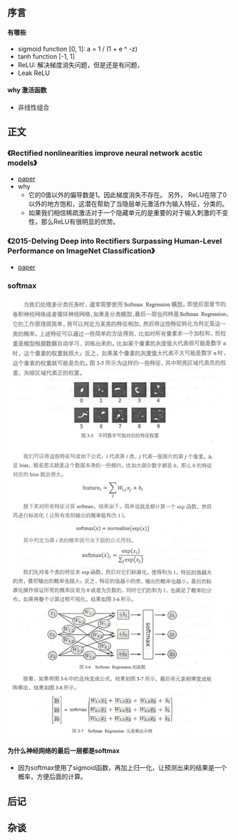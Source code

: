 ## 序言

#### 有哪些

* sigmoid function [0, 1]: a = 1 / (1 + e ^ -z)
* tanh function [-1, 1]
* ReLU: 解决梯度消失问题，但是还是有问题，
* Leak ReLU

#### why 激活函数

* 非线性组合


## 正文


### 《Rectified nonlinearities improve neural network acstic models》
* [paper](paper/2013-Rectified%20nonlinearities%20improve%20neural%20network%20acstic%20models.pdf)
* why
    * 它的0值以外的偏导数是1。因此梯度消失不存在。 另外， ReLU在除了0以外的地方饱和，这潜在帮助了当隐层单元激活作为输入特征，分类的。
    * 如果我们相信稀疏激活对于一个隐藏单元的是重要的对于输入刺激的不变性，那么ReLU有很明显的优势。
    
 
### 《2015-Delving Deep into Rectifiers Surpassing Human-Level Performance on ImageNet Classification》
* [paper](paper/2015-Delving%20Deep%20into%20Rectifiers%20Surpassing%20Human-Level%20Performance%20on%20ImageNet%20Classification.pdf)

    
    
### softmax

![](study_softmax/不同数字可能对应特征权重.png)
![](study_softmax/softmax_计算公式.png)

#### 为什么神经网络的最后一层都是softmax
* 因为softmax使用了sigmoid函数，再加上归一化，让预测出来的结果是一个概率，方便后面的计算。


## 后记


## 杂谈